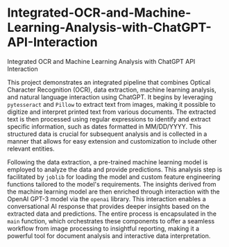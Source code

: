 # Integrated-OCR-and-Machine-Learning-Analysis-with-ChatGPT-API-Interaction
Integrated OCR and Machine Learning Analysis with ChatGPT API Interaction


This project demonstrates an integrated pipeline that combines Optical Character Recognition (OCR), data extraction, machine learning analysis, and natural language interaction using ChatGPT. It begins by leveraging `pytesseract` and `Pillow` to extract text from images, making it possible to digitize and interpret printed text from various documents. The extracted text is then processed using regular expressions to identify and extract specific information, such as dates formatted in MM/DD/YYYY. This structured data is crucial for subsequent analysis and is collected in a manner that allows for easy extension and customization to include other relevant entities.

Following the data extraction, a pre-trained machine learning model is employed to analyze the data and provide predictions. This analysis step is facilitated by `joblib` for loading the model and custom feature engineering functions tailored to the model's requirements. The insights derived from the machine learning model are then enriched through interaction with the OpenAI GPT-3 model via the `openai` library. This interaction enables a conversational AI response that provides deeper insights based on the extracted data and predictions. The entire process is encapsulated in the `main` function, which orchestrates these components to offer a seamless workflow from image processing to insightful reporting, making it a powerful tool for document analysis and interactive data interpretation.
